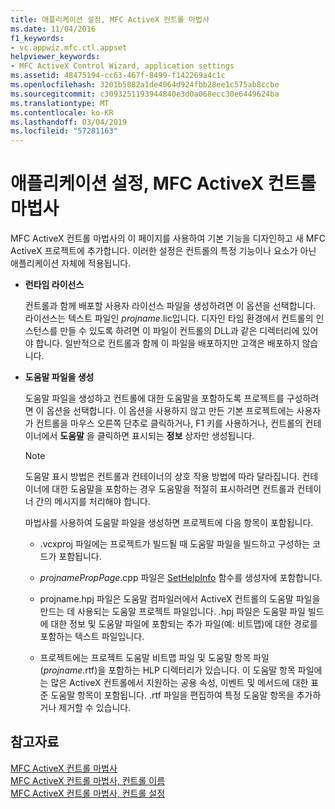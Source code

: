 ```yaml
---
title: 애플리케이션 설정, MFC ActiveX 컨트롤 마법사
ms.date: 11/04/2016
f1_keywords:
- vc.appwiz.mfc.ctl.appset
helpviewer_keywords:
- MFC ActiveX Control Wizard, application settings
ms.assetid: 48475194-cc63-467f-8499-f142269a4c1c
ms.openlocfilehash: 3201b5882a1de4064d924fbb28ee1c575ab8ccbe
ms.sourcegitcommit: c3093251193944840e3d0a068ecc30e6449624ba
ms.translationtype: MT
ms.contentlocale: ko-KR
ms.lasthandoff: 03/04/2019
ms.locfileid: "57281163"
---
```

# <a name="application-settings-mfc-activex-control-wizard"></a>애플리케이션 설정, MFC ActiveX 컨트롤 마법사

MFC ActiveX 컨트롤 마법사의 이 페이지를 사용하여 기본 기능을 디자인하고 새 MFC ActiveX 프로젝트에 추가합니다. 이러한 설정은 컨트롤의 특정 기능이나 요소가 아닌 애플리케이션 자체에 적용됩니다.

- **런타임 라이선스**

   컨트롤과 함께 배포할 사용자 라이선스 파일을 생성하려면 이 옵션을 선택합니다. 라이선스는 텍스트 파일인 *projname*.lic입니다. 디자인 타임 환경에서 컨트롤의 인스턴스를 만들 수 있도록 하려면 이 파일이 컨트롤의 DLL과 같은 디렉터리에 있어야 합니다. 일반적으로 컨트롤과 함께 이 파일을 배포하지만 고객은 배포하지 않습니다.

- **도움말 파일을 생성**

   도움말 파일을 생성하고 컨트롤에 대한 도움말을 포함하도록 프로젝트를 구성하려면 이 옵션을 선택합니다. 이 옵션을 사용하지 않고 만든 기본 프로젝트에는 사용자가 컨트롤을 마우스 오른쪽 단추로 클릭하거나, F1 키를 사용하거나, 컨트롤의 컨테이너에서 **도움말** 을 클릭하면 표시되는 **정보** 상자만 생성됩니다.

   > [!NOTE]
   > 도움말 표시 방법은 컨트롤과 컨테이너의 상호 작용 방법에 따라 달라집니다. 컨테이너에 대한 도움말을 포함하는 경우 도움말을 적절히 표시하려면 컨트롤과 컨테이너 간의 메시지를 처리해야 합니다.

   마법사를 사용하여 도움말 파일을 생성하면 프로젝트에 다음 항목이 포함됩니다.

   - .vcxproj 파일에는 프로젝트가 빌드될 때 도움말 파일을 빌드하고 구성하는 코드가 포함됩니다.

   - *projnamePropPage*.cpp 파일은 [SetHelpInfo](../../mfc/reference/colepropertypage-class.md#sethelpinfo) 함수를 생성자에 포함합니다.

   - projname.hpj 파일은 도움말 컴파일러에서 ActiveX 컨트롤의 도움말 파일을 만드는 데 사용되는 도움말 프로젝트 파일입니다. .hpj 파일은 도움말 파일 빌드에 대한 정보 및 도움말 파일에 포함되는 추가 파일(예: 비트맵)에 대한 경로를 포함하는 텍스트 파일입니다.

   - 프로젝트에는 프로젝트 도움말 비트맵 파일 및 도움말 항목 파일(*projname*.rtf)을 포함하는 HLP 디렉터리가 있습니다. 이 도움말 항목 파일에는 많은 ActiveX 컨트롤에서 지원하는 공용 속성, 이벤트 및 메서드에 대한 표준 도움말 항목이 포함됩니다. .rtf 파일을 편집하여 특정 도움말 항목을 추가하거나 제거할 수 있습니다.

## <a name="see-also"></a>참고자료

[MFC ActiveX 컨트롤 마법사](../../mfc/reference/mfc-activex-control-wizard.md)<br/>
[MFC ActiveX 컨트롤 마법사, 컨트롤 이름](../../mfc/reference/control-names-mfc-activex-control-wizard.md)<br/>
[MFC ActiveX 컨트롤 마법사, 컨트롤 설정](../../mfc/reference/control-settings-mfc-activex-control-wizard.md)

